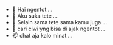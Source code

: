 - 👋 Hai ngentot ...
- 👀 Aku suka tete ...
- 🌱 Selain sama tete sama kamu juga ...
- 💞️ cari ciwi yng bisa di ajak ngentot ...
- 📫 chat aja kalo minat ...
<!---
XetFear/XetFear is a ✨ special ✨ repository because its `README.md` (this file) appears on your GitHub profile.
You can click the Preview link to take a look at your changes.
--->
